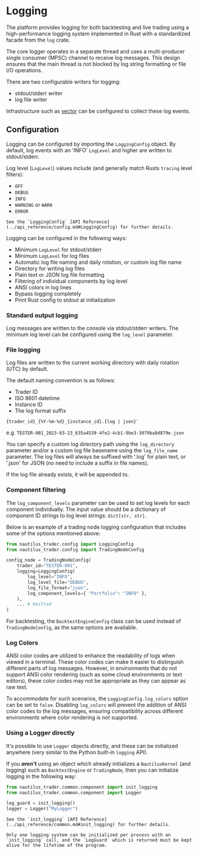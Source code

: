 # Logging

The platform provides logging for both backtesting and live trading using a high-performance logging system implemented in Rust
with a standardized facade from the `log` crate.

The core logger operates in a separate thread and uses a multi-producer single consumer (MPSC) channel to receive log messages.
This design ensures that the main thread is not blocked by log string formatting or file I/O operations.

There are two configurable writers for logging:
- stdout/stderr writer
- log file writer

Infrastructure such as [vector](https://github.com/vectordotdev/vector) can be configured to collect these log events.

## Configuration

Logging can be configured by importing the `LoggingConfig` object.
By default, log events with an 'INFO' `LogLevel` and higher are written to stdout/stderr.

Log level (`LogLevel`) values include (and generally match Rusts `tracing` level filters):
- `OFF`
- `DEBUG`
- `INFO`
- `WARNING` or `WARN`
- `ERROR`

```{note}
See the `LoggingConfig` [API Reference](../api_reference/config.md#LoggingConfig) for further details.
```

Logging can be configured in the following ways:
- Minimum `LogLevel` for stdout/stderr
- Minimum `LogLevel` for log files
- Automatic log file naming and daily rotation, or custom log file name
- Directory for writing log files
- Plain text or JSON log file formatting
- Filtering of individual components by log level
- ANSI colors in log lines
- Bypass logging completely
- Print Rust config to stdout at initialization

### Standard output logging
Log messages are written to the console via stdout/stderr writers. The minimum log level can be configured using the `log_level` parameter.

### File logging

Log files are written to the current working directory with daily rotation (UTC) by default. 

The default naming convention is as follows:
- Trader ID
- ISO 8601 datetime
- Instance ID
- The log format suffix

```
{trader_id}_{%Y-%m-%d}_{instance_id}.{log | json}`
```

e.g. `TESTER-001_2023-03-23_635a4539-4fe2-4cb1-9be3-3079ba8d879e.json`

You can specify a custom log directory path using the `log_directory` parameter and/or a custom log file basename using the `log_file_name` parameter. 
The log files will always be suffixed with '.log' for plain text, or '.json' for JSON (no need to include a suffix in file names).

If the log file already exists, it will be appended to.

### Component filtering

The `log_component_levels` parameter can be used to set log levels for each component individually.
The input value should be a dictionary of component ID strings to log level strings: `dict[str, str]`.

Below is an example of a trading node logging configuration that includes some of the options mentioned above:

```python
from nautilus_trader.config import LoggingConfig
from nautilus_trader.config import TradingNodeConfig

config_node = TradingNodeConfig(
    trader_id="TESTER-001",
    logging=LoggingConfig(
        log_level="INFO",
        log_level_file="DEBUG",
        log_file_format="json",
        log_component_levels={ "Portfolio": "INFO" },
    ),
    ... # Omitted
)
```

For backtesting, the `BacktestEngineConfig` class can be used instead of `TradingNodeConfig`, as the same options are available.

### Log Colors

ANSI color codes are utilized to enhance the readability of logs when viewed in a terminal.
These color codes can make it easier to distinguish different parts of log messages.
However, in environments that do not support ANSI color rendering (such as some cloud environments or text editors),
these color codes may not be appropriate as they can appear as raw text.

To accommodate for such scenarios, the `LoggingConfig.log_colors` option can be set to `false`.
Disabling `log_colors` will prevent the addition of ANSI color codes to the log messages, ensuring
compatibility across different environments where color rendering is not supported.

### Using a Logger directly

It's possible to use `Logger` objects directly, and these can be initialized anywhere (very similar to the Python built-in `logging` API).

If you ***aren't*** using an object which already initializes a `NautilusKernel` (and logging) such as `BacktestEngine` or `TradingNode`, 
then you can initialize logging in the following way:
```python
from nautilus_trader.common.component import init_logging
from nautilus_trader.common.component import Logger

log_guard = init_logging()
logger = Logger("MyLogger")
```

```{note}
See the `init_logging` [API Reference](../api_reference/common.md#init_logging) for further details.
```

```{warning}
Only one logging system can be initialized per process with an `init_logging` call, and the `LogGuard` which is returned must be kept alive for the lifetime of the program.
```
